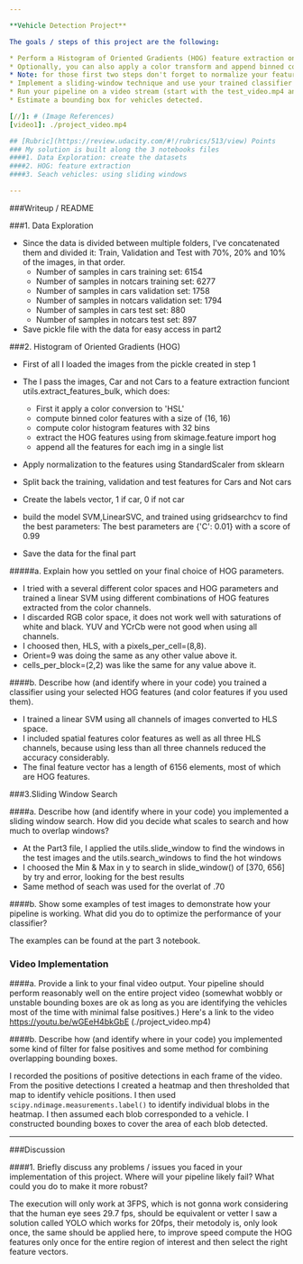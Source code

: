 ```yaml
---

**Vehicle Detection Project**

The goals / steps of this project are the following:

* Perform a Histogram of Oriented Gradients (HOG) feature extraction on a labeled training set of images and train a classifier Linear SVM classifier
* Optionally, you can also apply a color transform and append binned color features, as well as histograms of color, to your HOG feature vector. 
* Note: for those first two steps don't forget to normalize your features and randomize a selection for training and testing.
* Implement a sliding-window technique and use your trained classifier to search for vehicles in images.
* Run your pipeline on a video stream (start with the test_video.mp4 and later implement on full project_video.mp4) and create a heat map of recurring detections frame by frame to reject outliers and follow detected vehicles.
* Estimate a bounding box for vehicles detected.

[//]: # (Image References)
[video1]: ./project_video.mp4

## [Rubric](https://review.udacity.com/#!/rubrics/513/view) Points
### My solution is built along the 3 notebooks files
####1. Data Exploration: create the datasets
####2. HOG: feature extraction
####3. Seach vehicles: using sliding windows

---
```

###Writeup / README

###1. Data Exploration

* Since the data is divided between multiple folders, I've concatenated them and divided it: Train, Validation and Test with 70%, 20% and 10% of the images, in that order.
    * Number of samples in cars training set:  6154
    * Number of samples in notcars training set:  6277
    * Number of samples in cars validation set:  1758
    * Number of samples in notcars validation set:  1794
    * Number of samples in cars test set:  880
    * Number of samples in notcars test set:  897
* Save pickle file with the data for easy access in part2

###2. Histogram of Oriented Gradients (HOG)

* First of all I loaded the images from the pickle created in step 1
* The I pass the images, Car and not Cars to a feature extraction funciont utils.extract_features_bulk, which does:
    * First it apply a color conversion to 'HSL'
    * compute binned color features with a size of (16, 16)
    * compute color histogram features with 32 bins
    * extract the HOG features using from skimage.feature import hog
    * append all the features for each img in a single list
    
* Apply normalization to the features using StandardScaler from sklearn
* Split back the training, validation and test features for Cars and Not cars
* Create the labels vector, 1 if car, 0 if not car
* build the model SVM,LinearSVC, and trained using gridsearchcv to find the best parameters: The best parameters are {'C': 0.01} with a score of 0.99
* Save the data for the final part

#####a. Explain how you settled on your final choice of HOG parameters.

* I tried with a several different color spaces and HOG parameters and trained a linear SVM using different combinations of HOG features extracted from the color channels. 
* I discarded RGB color space, it does not work well with saturations of white and black. YUV and YCrCb were not good when using all channels. 
* I choosed then, HLS, with a pixels_per_cell=(8,8). 
* Orient=9 was doing the same as any other value above it. 
* cells_per_block=(2,2) was like the same for any value above it.

####b. Describe how (and identify where in your code) you trained a classifier using your selected HOG features (and color features if you used them).

* I trained a linear SVM using all channels of images converted to HLS space.
* I included spatial features color features as well as all three HLS channels, because using less than all three channels reduced the accuracy considerably. 
* The final feature vector has a length of 6156 elements, most of which are HOG features.

###3.Sliding Window Search

####a. Describe how (and identify where in your code) you implemented a sliding window search.  How did you decide what scales to search and how much to overlap windows?

* At the Part3 file, I applied the utils.slide_window to find the windows in the test images and the utils.search_windows to find the hot windows
* I choosed the  Min & Max in y to search in slide_window() of [370, 656] by try and error, looking for the best results
* Same method of seach was used for the overlat of .70

####b. Show some examples of test images to demonstrate how your pipeline is working.  What did you do to optimize the performance of your classifier?

The examples can be found at the part 3 notebook.

### Video Implementation

####a. Provide a link to your final video output.  Your pipeline should perform reasonably well on the entire project video (somewhat wobbly or unstable bounding boxes are ok as long as you are identifying the vehicles most of the time with minimal false positives.)
Here's a link to the video https://youtu.be/wGEeH4bkGbE (./project_video.mp4)


####b. Describe how (and identify where in your code) you implemented some kind of filter for false positives and some method for combining overlapping bounding boxes.

I recorded the positions of positive detections in each frame of the video.  From the positive detections I created a heatmap and then thresholded that map to identify vehicle positions.  I then used `scipy.ndimage.measurements.label()` to identify individual blobs in the heatmap.  I then assumed each blob corresponded to a vehicle.  I constructed bounding boxes to cover the area of each blob detected.  

---

###Discussion

####1. Briefly discuss any problems / issues you faced in your implementation of this project.  Where will your pipeline likely fail?  What could you do to make it more robust?

The execution will only work at 3FPS, which is not gonna work considering that the human eye sees 29.7 fps, should be equivalent or vetter
I saw a solution called YOLO which works for 20fps, their metodoly is, only look once, the same should be applied here, to improve speed  compute the HOG features only once for the entire region of interest and then select the right feature vectors.